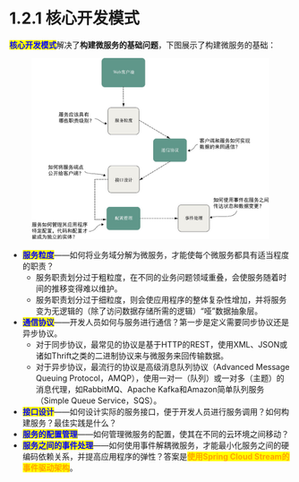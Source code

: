 # 1.2.1 核心开发模式

<mark style="color:blue;">**核心开发模式**</mark>解决了**构建微服务的基础问题**，下图展示了构建微服务的基础：

<figure><img src="../../../.gitbook/assets/image (2) (1) (1) (1).png" alt=""><figcaption></figcaption></figure>

* <mark style="color:blue;">**服务粒度**</mark>——如何将业务域分解为微服务，才能使每个微服务都具有适当程度的职责？
  * 服务职责划分过于粗粒度，在不同的业务问题领域重叠，会使服务随着时间的推移变得难以维护。
  * 服务职责划分过于细粒度，则会使应用程序的整体复杂性增加，并将服务变为无逻辑的（除了访问数据存储所需的逻辑）“哑”数据抽象层。
* <mark style="color:blue;">**通信协议**</mark>——开发人员如何与服务进行通信？第一步是定义需要同步协议还是异步协议。
  * 对于同步协议，最常见的协议是基于HTTP的REST，使用XML、JSON或诸如Thrift之类的二进制协议来与微服务来回传输数据。
  * 对于异步协议，最流行的协议是高级消息队列协议（Advanced Message Queuing Protocol，AMQP），使用一对一（队列）或一对多（主题）的消息代理，如RabbitMQ、Apache Kafka和Amazon简单队列服务（Simple Queue Service，SQS）。
* <mark style="color:blue;">**接口设计**</mark>——如何设计实际的服务接口，便于开发人员进行服务调用？如何构建服务？最佳实践是什么？
* <mark style="color:blue;">**服务的配置管理**</mark>——如何管理微服务的配置，使其在不同的云环境之间移动？
* <mark style="color:blue;">**服务之间的事件处理**</mark>——如何使用事件解耦微服务，才能最小化服务之间的硬编码依赖关系，并提高应用程序的弹性？答案是<mark style="color:orange;">**使用Spring Cloud Stream的事件驱动架构**</mark>。
